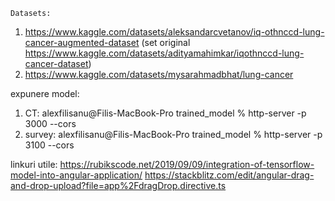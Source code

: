     Datasets: 
1. https://www.kaggle.com/datasets/aleksandarcvetanov/iq-othnccd-lung-cancer-augmented-dataset
   (set original https://www.kaggle.com/datasets/adityamahimkar/iqothnccd-lung-cancer-dataset)
2. https://www.kaggle.com/datasets/mysarahmadbhat/lung-cancer

expunere model:
1. CT: alexfilisanu@Filis-MacBook-Pro trained_model % http-server -p 3000 --cors
2. survey: alexfilisanu@Filis-MacBook-Pro trained_model % http-server -p 3100 --cors

linkuri utile:
https://rubikscode.net/2019/09/09/integration-of-tensorflow-model-into-angular-application/
https://stackblitz.com/edit/angular-drag-and-drop-upload?file=app%2FdragDrop.directive.ts
